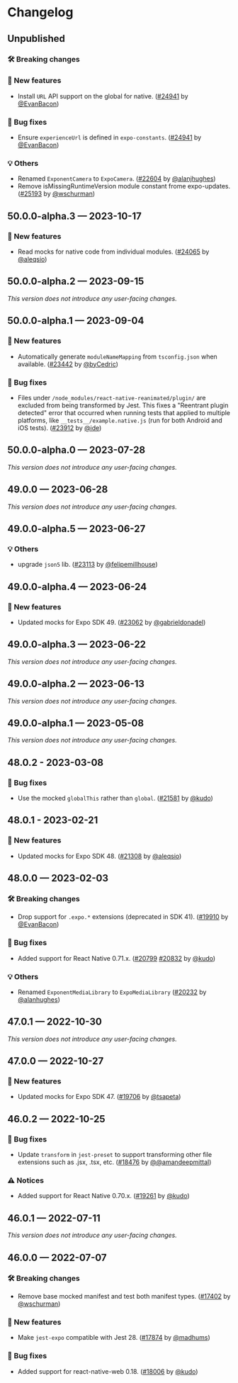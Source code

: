 # Changelog

## Unpublished

### 🛠 Breaking changes

### 🎉 New features

- Install `URL` API support on the global for native. ([#24941](https://github.com/expo/expo/pull/24941) by [@EvanBacon](https://github.com/EvanBacon))

### 🐛 Bug fixes

- Ensure `experienceUrl` is defined in `expo-constants`. ([#24941](https://github.com/expo/expo/pull/24941) by [@EvanBacon](https://github.com/EvanBacon))

### 💡 Others

- Renamed `ExponentCamera` to `ExpoCamera`. ([#22604](https://github.com/expo/expo/pull/22604) by [@alanjhughes](https://github.com/alanjhughes))
- Remove isMissingRuntimeVersion module constant frome expo-updates. ([#25193](https://github.com/expo/expo/pull/25193) by [@wschurman](https://github.com/wschurman))

## 50.0.0-alpha.3 — 2023-10-17

### 🎉 New features

- Read mocks for native code from individual modules. ([#24065](https://github.com/expo/expo/pull/24065) by [@aleqsio](https://github.com/aleqsio))

## 50.0.0-alpha.2 — 2023-09-15

_This version does not introduce any user-facing changes._

## 50.0.0-alpha.1 — 2023-09-04

### 🎉 New features

- Automatically generate `moduleNameMapping` from `tsconfig.json` when available. ([#23442](https://github.com/expo/expo/pull/23442) by [@byCedric](https://github.com/byCedric))

### 🐛 Bug fixes

- Files under `/node_modules/react-native-reanimated/plugin/` are excluded from being transformed by Jest. This fixes a "Reentrant plugin detected" error that occurred when running tests that applied to multiple platforms, like `__tests__/example.native.js` (run for both Android and iOS tests). ([#23912](https://github.com/expo/expo/pull/23912) by [@ide](https://github.com/ide))

## 50.0.0-alpha.0 — 2023-07-28

_This version does not introduce any user-facing changes._

## 49.0.0 — 2023-06-28

_This version does not introduce any user-facing changes._

## 49.0.0-alpha.5 — 2023-06-27

### 💡 Others

- upgrade `json5` lib. ([#23113](https://github.com/expo/expo/pull/23113) by [@felipemillhouse](https://github.com/felipemillhouse))

## 49.0.0-alpha.4 — 2023-06-24

### 🎉 New features

- Updated mocks for Expo SDK 49. ([#23062](https://github.com/expo/expo/pull/23062) by [@gabrieldonadel](https://github.com/gabrieldonadel))

## 49.0.0-alpha.3 — 2023-06-22

_This version does not introduce any user-facing changes._

## 49.0.0-alpha.2 — 2023-06-13

_This version does not introduce any user-facing changes._

## 49.0.0-alpha.1 — 2023-05-08

_This version does not introduce any user-facing changes._

## 48.0.2 - 2023-03-08

### 🐛 Bug fixes

- Use the mocked `globalThis` rather than `global`. ([#21581](https://github.com/expo/expo/pull/21581) by [@kudo](https://github.com/kudo))

## 48.0.1 - 2023-02-21

### 🎉 New features

- Updated mocks for Expo SDK 48. ([#21308](https://github.com/expo/expo/pull/21308) by [@aleqsio](https://github.com/aleqsio))

## 48.0.0 — 2023-02-03

### 🛠 Breaking changes

- Drop support for `.expo.*` extensions (deprecated in SDK 41). ([#19910](https://github.com/expo/expo/pull/19910) by [@EvanBacon](https://github.com/EvanBacon))

### 🐛 Bug fixes

- Added support for React Native 0.71.x. ([#20799](https://github.com/expo/expo/pull/20799) [#20832](https://github.com/expo/expo/pull/20832) by [@kudo](https://github.com/kudo))

### 💡 Others

- Renamed `ExponentMediaLibrary` to `ExpoMediaLibrary` ([#20232](https://github.com/expo/expo/pull/20232) by [@alanhughes](https://github.com/alanjhughes))

## 47.0.1 — 2022-10-30

_This version does not introduce any user-facing changes._

## 47.0.0 — 2022-10-27

### 🎉 New features

- Updated mocks for Expo SDK 47. ([#19706](https://github.com/expo/expo/pull/19706) by [@tsapeta](https://github.com/tsapeta))

## 46.0.2 — 2022-10-25

### 🐛 Bug fixes

- Update `transform` in `jest-preset` to support transforming other file extensions such as .jsx, .tsx, etc. ([#18476](https://github.com/expo/expo/pull/18476) by [@@amandeepmittal](https://github.com/@amandeepmittal))

### ⚠️ Notices

- Added support for React Native 0.70.x. ([#19261](https://github.com/expo/expo/pull/19261) by [@kudo](https://github.com/kudo))

## 46.0.1 — 2022-07-11

_This version does not introduce any user-facing changes._

## 46.0.0 — 2022-07-07

### 🛠 Breaking changes

- Remove base mocked manifest and test both manifest types. ([#17402](https://github.com/expo/expo/pull/17402) by [@wschurman](https://github.com/wschurman))

### 🎉 New features

- Make `jest-expo` compatible with Jest 28. ([#17874](https://github.com/expo/expo/pull/17874) by [@madhums](https://github.com/madhums))

### 🐛 Bug fixes

- Added support for react-native-web 0.18. ([#18006](https://github.com/expo/expo/pull/18006) by [@kudo](https://github.com/kudo))
